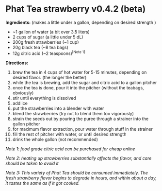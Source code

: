 # Phat Tea strawberry v0.4.2 (beta)

**Ingredients:** (makes a little under a gallon, depending on desired strength )

* ~1 gallon of water (a bit over 3.5
liters)
* 2 cups of sugar (a little under
5 dL)
* 200g fresh strawberries
(~1 cup)
* 20g black tea (~8 tea bags)
* 12g citric acid (~2 teaspoons)<sup>[Note 1]</sup>

**Directions:**

  1.  brew the tea in 4 cups of hot water for 5-15 minutes, depending on desired flavor. (the longer the better)
  2.  while the tea is brewing, add the sugar and citric acid to a gallon pitcher
  3.  once the tea is done, pour it into the pitcher (without the teabags, obviously)
  4.  stir until everything is dissolved
  5.  add ice
  6.  put the strawberries into a blender with water
  7.  blend the strawberries (try not to blend them too vigorously)
  8.  strain the seeds out by pouring the puree through a strainer into the gallon pitcher
  9.  for maximum flavor extraction, pour water through stuff in the strainer
  10. fill the rest of pitcher with water, or until desired strength
  11. drink the whole gallon (not recommended)
  
  
_Note 1: food grade citric acid can be purchased for cheap online_
  
_Note 2: heating up strawberries substantially affects the flavor, and care should be taken to avoid it_

_Note 3: This variety of Phat Tea should be consumed immediately. The fresh strawberry flavor begins to degrade in hours,
and within about a day, it tastes the same as if it got cooked._
